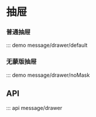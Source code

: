 # 抽屉

### 普通抽屉

::: demo message/drawer/default

### 无蒙版抽屉

::: demo message/drawer/noMask

## API

::: api message/drawer
